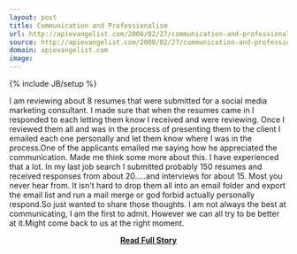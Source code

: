 ```yaml
---
layout: post
title: Communication and Professionalism
url: http://apievangelist.com/2008/02/27/communication-and-professionalism/
source: http://apievangelist.com/2008/02/27/communication-and-professionalism/
domain: apievangelist.com
image: 
---
```

{% include JB/setup %}<p>I am reviewing about 8 resumes that were submitted for a social media marketing consultant.  I made sure that when the resumes came in I responded to each letting them know I received and were reviewing. Once I reviewed them all and was in the process of presenting them to the client I emailed each one personally and let them know where I was in the process.One of the applicants emailed me saying how he appreciated the communication. Made me think some more about this.  I have experienced that a lot.  In my last job search I submitted probably 150 resumes and received responses from about 20.....and interviews for about 15. Most you never hear from.  It isn't hard to drop them all into an email folder and export the email list and run a mail merge or god forbid actually personally respond.So just wanted to share those thoughts.  I am not always the best at communicating, I am the first to admit.  However we can all try to be better at it.Might come back to us at the right moment.</p>
<center><p><a href="http://apievangelist.com/2008/02/27/communication-and-professionalism/" style='padding:25px; font-sze:18px; font-weight: bold;'>Read Full Story</a></p></center>
